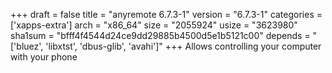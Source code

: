 +++
draft = false
title = "anyremote 6.7.3-1"
version = "6.7.3-1"
categories = ['xapps-extra']
arch = "x86_64"
size = "2055924"
usize = "3623980"
sha1sum = "bfff4f4544d24ce9dd29885b4500d5e1b5121c00"
depends = "['bluez', 'libxtst', 'dbus-glib', 'avahi']"
+++
Allows controlling your computer with your phone
